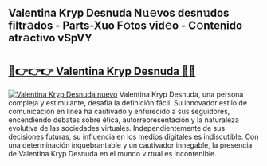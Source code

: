 ## Valentina Kryp Desnuda N𝚞𝚎vos desn𝚞dos filtr𝚊dos - Parts-Xuo F𝚘tos vid𝚎o - C𝚘ntenido atr𝚊ctivo vSpVY

# <h2><a href="http://mb74uh.tromn.icu/?c=Valentina+Kryp+Desnuda">🔗👉👉👉 Valentina Kryp Desnuda 🔗🔗</a></h2>

[![Valentina Kryp Desnuda nuevo](https://i.imgur.com/pEAQMta.gif)](http://mb74uh.tromn.icu/?c=Valentina+Kryp+Desnuda)
Valentina Kryp Desnuda, una persona compleja y estimulante, desafía la definición fácil. Su innovador estilo de comunicación en línea ha cautivado y enfurecido a sus seguidores, encendiendo debates sobre ética, autorrepresentación y la naturaleza evolutiva de las sociedades virtuales. Independientemente de sus decisiones futuras, su influencia en los medios digitales es indiscutible. Con una determinación inquebrantable y un cautivador innegable, la presencia de Valentina Kryp Desnuda en el mundo virtual es incontenible.
